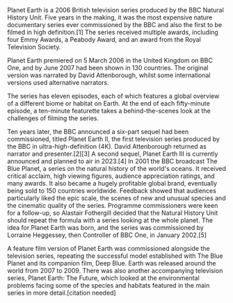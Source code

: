Planet Earth is a 2006 British television series produced by the BBC Natural History Unit. Five years in the making, it was the most expensive nature documentary series ever commissioned by the BBC and also the first to be filmed in high definition.[1] The series received multiple awards, including four Emmy Awards, a Peabody Award, and an award from the Royal Television Society.

Planet Earth premiered on 5 March 2006 in the United Kingdom on BBC One, and by June 2007 had been shown in 130 countries. The original version was narrated by David Attenborough, whilst some international versions used alternative narrators.

The series has eleven episodes, each of which features a global overview of a different biome or habitat on Earth. At the end of each fifty-minute episode, a ten-minute featurette takes a behind-the-scenes look at the challenges of filming the series.

Ten years later, the BBC announced a six-part sequel had been commissioned, titled Planet Earth II, the first television series produced by the BBC in ultra-high-definition (4K). David Attenborough returned as narrator and presenter.[2][3] A second sequel, Planet Earth III is currently announced and planned to air in 2023.[4]
In 2001 the BBC broadcast The Blue Planet, a series on the natural history of the world's oceans. It received critical acclaim, high viewing figures, audience appreciation ratings, and many awards. It also became a hugely profitable global brand, eventually being sold to 150 countries worldwide. Feedback showed that audiences particularly liked the epic scale, the scenes of new and unusual species and the cinematic quality of the series. Programme commissioners were keen for a follow-up, so Alastair Fothergill decided that the Natural History Unit should repeat the formula with a series looking at the whole planet. The idea for Planet Earth was born, and the series was commissioned by Lorraine Heggessey, then Controller of BBC One, in January 2002.[5]

A feature film version of Planet Earth was commissioned alongside the television series, repeating the successful model established with The Blue Planet and its companion film, Deep Blue. Earth was released around the world from 2007 to 2009. There was also another accompanying television series, Planet Earth: The Future, which looked at the environmental problems facing some of the species and habitats featured in the main series in more detail.[citation needed]